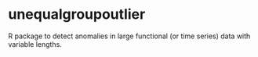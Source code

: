 # unequalgroupoutlier
R package to detect anomalies in large functional (or time series) data with variable lengths.
